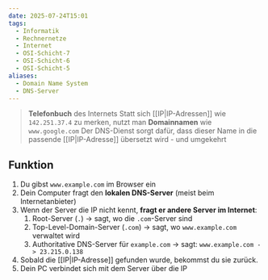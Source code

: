 ```yaml
---
date: 2025-07-24T15:01
tags:
  - Informatik
  - Rechnernetze
  - Internet
  - OSI-Schicht-7
  - OSI-Schicht-6
  - OSI-Schicht-5
aliases:
  - Domain Name System
  - DNS-Server
---
```

> **Telefonbuch** des Internets
> Statt sich [[IP|IP-Adressen]] wie `142.251.37.4` zu merken, nutzt man **Domainnamen** wie `www.google.com` 
> Der DNS-Dienst sorgt dafür, dass dieser Name in die passende [[IP|IP-Adresse]] übersetzt wird - und umgekehrt

## Funktion
1. Du gibst `www.example.com` im Browser ein
2. Dein Computer fragt den **lokalen DNS-Server** (meist beim Internetanbieter)
3. Wenn der Server die IP nicht kennt, **fragt er andere Server im Internet**:
	1. Root-Server (`.`) → sagt, wo die `.com`-Server sind
	2. Top-Level-Domain-Server (`.com`) → sagt, wo `www.example.com` verwaltet wird
	3. Authoritative DNS-Server für `example.com` → sagt: `www.example.com -> 23.215.0.138`
4. Sobald die [[IP|IP-Adresse]] gefunden wurde, bekommst du sie zurück.
5. Dein PC verbindet sich mit dem Server über die IP